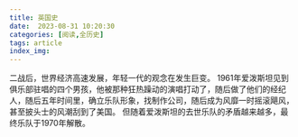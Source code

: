 ```yaml
---
title: 英国史
date:  2023-08-31 10:20:30
categories: [阅读,全历史]
tags: article
index_img: 
---
```

二战后，世界经济高速发展，年轻一代的观念在发生巨变。
1961年爱泼斯坦见到俱乐部驻唱的四个男孩，他被那种狂热躁动的演唱打动了，随后做了他们的经纪人，随后五年时间里，确立乐队形象，找制作公司，随后成为风靡一时摇滚飓风，甚至披头士的风潮刮到了美国。
但随着爱泼斯坦的去世乐队的矛盾越来越多，最终乐队于1970年解散。